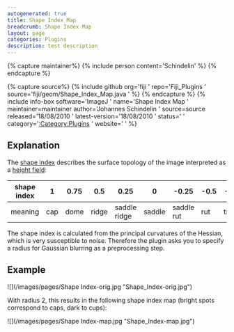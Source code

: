 ```yaml
---
autogenerated: true
title: Shape Index Map
breadcrumb: Shape Index Map
layout: page
categories: Plugins
description: test description
---
```



{% capture maintainer%}
{% include person content='Schindelin' %}
{% endcapture %}

{% capture source%}
{% include github org='fiji ' repo='Fiji\_Plugins ' source='fiji/geom/Shape\_Index\_Map.java ' %}
{% endcapture %}
{% include info-box software='ImageJ ' name='Shape Index Map ' maintainer=maintainer author='Johannes Schindelin ' source=source released='18/08/2010 ' latest-version='18/08/2010 ' status=' ' category='[:Category:Plugins](Category_Plugins ) ' website=' ' %}

Explanation
-----------

The [shape index](http://journals.cambridge.org/action/displayAbstract?fromPage=online&aid=6820324) describes the surface topology of the image interpreted as a [height field](3D_Surface_Plot ):

| shape index | 1   | 0.75 | 0.5   | 0.25         | 0      | -0.25      | -0.5 | -0.75  | -1  |
|-------------|-----|------|-------|--------------|--------|------------|------|--------|-----|
| meaning     | cap | dome | ridge | saddle ridge | saddle | saddle rut | rut  | trough | cup |

The shape index is calculated from the principal curvatures of the Hessian, which is very susceptible to noise. Therefore the plugin asks you to specify a radius for Gaussian blurring as a preprocessing step.

Example
-------

![](/images/pages/Shape Index-orig.jpg "Shape_Index-orig.jpg")

With radius 2, this results in the following shape index map (bright spots correspond to caps, dark to cups):

![](/images/pages/Shape Index-map.jpg "Shape_Index-map.jpg")


